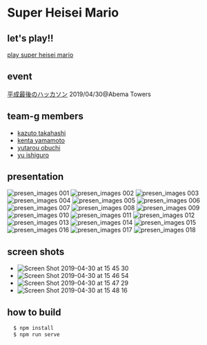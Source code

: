 # Super Heisei Mario

## let's play!!
  [play super heisei mario](https://super-heisei-mario.netlify.com)

## event
  [平成最後のハッカソン](https://www.cyberagent.co.jp/careers/students/event/detail/id=22909) 2019/04/30@Abema Towers

## team-g members
  * [kazuto takahashi](https://github.com/kthatoto)
  * [kenta yamamoto](https://github.com/yamamoto7)
  * [yutarou obuchi](https://github.com/utrow)
  * [yu ishiguro](https://github.com/yuuis)

## presentation
![presen_images 001](https://user-images.githubusercontent.com/31527437/56940124-525a2400-6b47-11e9-80e9-d43535abeab6.png)
![presen_images 002](https://user-images.githubusercontent.com/31527437/56940123-525a2400-6b47-11e9-8ed5-0445e487a433.png)
![presen_images 003](https://user-images.githubusercontent.com/31527437/56940122-525a2400-6b47-11e9-91c4-b77792e6d151.png)
![presen_images 004](https://user-images.githubusercontent.com/31527437/56940121-525a2400-6b47-11e9-9531-3efe0cac06af.png)
![presen_images 005](https://user-images.githubusercontent.com/31527437/56940120-51c18d80-6b47-11e9-90ec-8e4133f2a5b2.png)
![presen_images 006](https://user-images.githubusercontent.com/31527437/56940119-51c18d80-6b47-11e9-818c-66983266b449.png)
![presen_images 007](https://user-images.githubusercontent.com/31527437/56940118-51c18d80-6b47-11e9-96a0-994859ec2e2f.png)
![presen_images 008](https://user-images.githubusercontent.com/31527437/56940117-51c18d80-6b47-11e9-978b-5d2fe4b35571.png)
![presen_images 009](https://user-images.githubusercontent.com/31527437/56940116-5128f700-6b47-11e9-9465-746554f7b496.png)
![presen_images 010](https://user-images.githubusercontent.com/31527437/56940115-5128f700-6b47-11e9-818e-2dff0ef24476.png)
![presen_images 011](https://user-images.githubusercontent.com/31527437/56940114-5128f700-6b47-11e9-8550-42b19e891608.png)
![presen_images 012](https://user-images.githubusercontent.com/31527437/56940113-5128f700-6b47-11e9-85de-611077865570.png)
![presen_images 013](https://user-images.githubusercontent.com/31527437/56940112-50906080-6b47-11e9-833f-3fec32178fa5.png)
![presen_images 014](https://user-images.githubusercontent.com/31527437/56940111-50906080-6b47-11e9-8d92-c7ab43737a45.png)
![presen_images 015](https://user-images.githubusercontent.com/31527437/56940110-50906080-6b47-11e9-9568-3e43cf73ca77.png)
![presen_images 016](https://user-images.githubusercontent.com/31527437/56940109-50906080-6b47-11e9-9cca-42ab13e8eba3.png)
![presen_images 017](https://user-images.githubusercontent.com/31527437/56940108-4ff7ca00-6b47-11e9-90b3-c129ebbd764e.png)
![presen_images 018](https://user-images.githubusercontent.com/31527437/56940107-4ff7ca00-6b47-11e9-96d1-ed528c7c485e.png)

## screen shots
  * ![Screen Shot 2019-04-30 at 15 45 30](https://user-images.githubusercontent.com/31527437/56945020-83931e00-6b60-11e9-9825-600455b757b0.png)
  * ![Screen Shot 2019-04-30 at 15 46 54](https://user-images.githubusercontent.com/31527437/56945023-868e0e80-6b60-11e9-9c48-217480b26d8e.png)
  * ![Screen Shot 2019-04-30 at 15 47 29](https://user-images.githubusercontent.com/31527437/56945026-88f06880-6b60-11e9-886a-fa22dbb8b84a.png)
  * ![Screen Shot 2019-04-30 at 15 48 16](https://user-images.githubusercontent.com/31527437/56945030-8c83ef80-6b60-11e9-936a-acfc63a3d6d2.png)

## how to build
```sh
  $ npm install
  $ npm run serve
```
